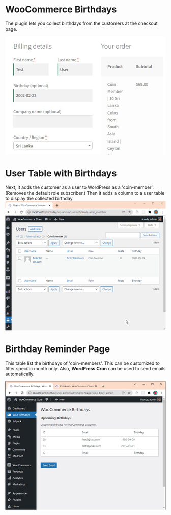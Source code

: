 # WooCommerce Birthdays

The plugin lets you collect birthdays from the customers at the checkout page. 

![Add Birthday](assets/add-birthday.jpg)

# User Table with Birthdays

Next, it adds the customer as a user to WordPress as a 'coin-member'. (Removes the default role subscriber.) Then it adds a column to a user table to display the collected birthday.
![Woo Bday](assets/woo-bday-add.gif)


# Birthday Reminder Page

This table list the birthdays of 'coin-members'. This can be customized to filter specific month only. Also, <b>WordPress Cron</b> can be used to send emails automatically.

![bday-table](assets/bday-table.jpg)